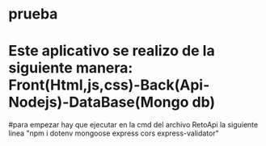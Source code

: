 # prueba
# Este aplicativo se realizo de la siguiente manera: Front(Html,js,css)-Back(Api-Nodejs)-DataBase(Mongo db)
#para empezar hay que ejecutar en la cmd del archivo RetoApi la siguiente linea "npm i dotenv mongoose express cors express-validator"
